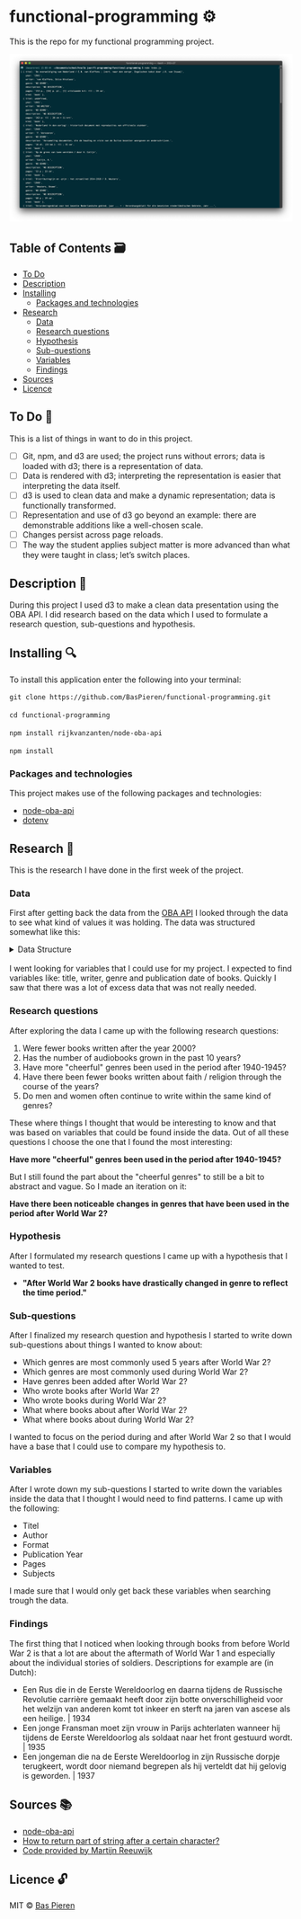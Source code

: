# functional-programming ⚙️

This is the repo for my functional programming project.

![Console Screenshot](images/Console_Screenshot.png)

## Table of Contents 🗃
* [To Do](#to-do-)
* [Description](#description-)
* [Installing](#installing-)
  * [Packages and technologies](#packages-and-technologies)
* [Research](#research-)
  * [Data](#data)
  * [Research questions](#research-questions)
  * [Hypothesis](#hypothesis)
  * [Sub-questions](#sub-questions)
  * [Variables](#variables)
  * [Findings](#findings)
* [Sources](#sources-)
* [Licence](#licence-)

## To Do 📌
This is a list of things in want to do in this project.
- [ ] Git, npm, and d3 are used; the project runs without errors; data is loaded with d3; there is a representation of data.
- [ ] Data is rendered with d3; interpreting the representation is easier that interpreting the data itself.
- [ ] d3 is used to clean data and make a dynamic representation; data is functionally transformed.
- [ ] Representation and use of d3 go beyond an example: there are demonstrable additions like a well-chosen scale.
- [ ] Changes persist across page reloads.
- [ ] The way the student applies subject matter is more advanced than what they were taught in class; let’s switch places.

## Description 📝
During this project I used d3 to make a clean data presentation using the OBA API. I did research based on the data which I used to formulate a research question, sub-questions and hypothesis.

## Installing 🔍
To install this application enter the following into your terminal:
```
git clone https://github.com/BasPieren/functional-programming.git

cd functional-programming

npm install rijkvanzanten/node-oba-api

npm install
```

### Packages and technologies
This project makes use of the following packages and technologies:

* [node-oba-api](https://github.com/rijkvanzanten/node-oba-api)
* [dotenv](https://www.npmjs.com/package/dotenv)

## Research 📑
This is the research I have done in the first week of the project.

### Data
First after getting back the data from the [OBA API](https://zoeken.oba.nl/api/v1/) I looked through the data to see what kind of values it was holding. The data was structured somewhat like this:

<details><summary>Data Structure</summary>
<ul>
<li>id</li>
<li>frabl</li>
<li>detail-page</li>
<li>coverimages</li>
  <ul>
    <li>coverimage</li>
  </ul>
<li>titles</li>
  <ul>
  <li>title</li>
  <li>short-title</li>
  <li>other-title</li>
  </ul>
<li>authors</li>
  <ul>
  <li>main-author</li>
  <li>author</li>
  </ul>
<li>formats</li>
  <ul>
  <li>format</li>
  <li>identifiers</li>
  <li>isbn-id</li>
  <li>ppn-id</li>
  </ul>
<li>publication</li>
  <ul>
  <li>year</li>
  <li>publishers</li>
  </ul>
    <ul>
    <li>publisher</li>
    <li>edition</li>
    </ul>
<li>classification</li>
  <ul>
  <li>siso-code</li>
  </ul>
<li>languages</li>
  <ul>
  <li>language</li>
  </ul>
<li>subjects</li>
  <ul>
  <li>topical-subject</li>
  </ul>
<li>genres</li>
  <ul>
  <li>genre</li>
  </ul>
<li>description</li>
  <ul>
  <li>physical-description</li>
  </ul>
<li>summaries</li>
  <ul>
  <li>summary</li>
  </ul>
<li>notes</li>
  <ul>
  <li>note</li>
  </ul>
<li>target-audiences</li>
  <ul>
  <li>target-audience</li>
  <li>undup-info</li>
  </ul>
</ul>
</details>

<br>
I went looking for variables that I could use for my project. I expected to find variables like: title, writer, genre and publication date of books. Quickly I saw that there was a lot of excess data that was not really needed.

### Research questions
After exploring the data I came up with the following research questions:

1.	Were fewer books written after the year 2000?
2.	Has the number of audiobooks grown in the past 10 years?
3.	Have more "cheerful" genres been used in the period after 1940-1945?
4.	Have there been fewer books written about faith / religion through the course of the years?
5.	Do men and women often continue to write within the same kind of genres?

These where things I thought that would be interesting to know and that was based on variables that could be found inside the data. Out of all these questions I choose the one that I found the most interesting:

**Have more "cheerful" genres been used in the period after 1940-1945?**

But I still found the part about the "cheerful genres" to still be a bit to abstract and vague. So I made an iteration on it:

**Have there been noticeable changes in genres that have been used in the period after World War 2?**

### Hypothesis
After I formulated my research questions I came up with a hypothesis that I wanted to test.

- **"After World War 2 books have drastically changed in genre to reflect the time period."**

### Sub-questions
After I finalized my research question and hypothesis I started to write down sub-questions about things I wanted to know about:

- Which genres are most commonly used 5 years after World War 2?
- Which genres are most commonly used during World War 2?
- Have genres been added after World War 2?
- Who wrote books after World War 2?
- Who wrote books during World War 2?
- What where books about after World War 2?
- What where books about during World War 2?

I wanted to focus on the period during and after World War 2 so that I would have a base that I could use to compare my hypothesis to.

### Variables
After I wrote down my sub-questions I started to write down the variables inside the data that I thought I would need to find patterns. I came up with the following:

- Titel
- Author
- Format
- Publication Year
- Pages
- Subjects

I made sure that I would only get back these variables when searching trough the data.

### Findings
The first thing that I noticed when looking through books from before World War 2 is that a lot are about the aftermath of World War 1 and especially about the individual stories of soldiers. Descriptions for example are (in Dutch):

- Een Rus die in de Eerste Wereldoorlog en daarna tijdens de Russische Revolutie carrière gemaakt heeft door zijn botte onverschilligheid voor het welzijn van anderen komt tot inkeer en sterft na jaren van ascese als een heilige. | 1934
- Een jonge Fransman moet zijn vrouw in Parijs achterlaten wanneer hij tijdens de Eerste Wereldoorlog als soldaat naar het front gestuurd wordt. | 1935
- Een jongeman die na de Eerste Wereldoorlog in zijn Russische dorpje terugkeert, wordt door niemand begrepen als hij verteldt dat hij gelovig is geworden. | 1937



## Sources 📚

* [node-oba-api](https://github.com/rijkvanzanten/node-oba-api)
* [How to return part of string after a certain character?](https://stackoverflow.com/questions/16470113/how-to-return-part-of-string-after-a-certain-character)
* [Code provided by Martijn Reeuwijk](https://github.com/MartijnReeuwijk)

## Licence 🔓
MIT © [Bas Pieren](https://github.com/BasPieren)

